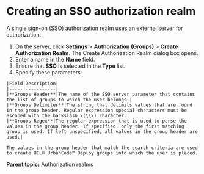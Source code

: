 # Creating an SSO authorization realm

A single sign-on \(SSO\) authorization realm uses an external server for authorization.

1.   On the server, click **Settings** \> **Authorization \(Groups\)** \> **Create Authorization Realm**. The Create Authorization Realm dialog box opens. 
2.   Enter a name in the **Name** field. 
3.   Ensure that **SSO** is selected in the **Type** list. 
4.   Specify these parameters: 

    |Field|Description|
    |-----|-----------|
    |**Groups Header**|The name of the SSO server parameter that contains the list of groups to which the user belongs.|
    |**Groups Delimiter**|The string that delimits values that are found in the group header. Regular expression special characters must be escaped with the backslash \(\\\) character.|
    |**Groups Regex**|The regular expression that is used to parse the values in the group header. If specified, only the first matching group is used. If left unspecified, all values in the group header are used.|

    The values in the group header that match the search criteria are used to create HCL® UrbanCode™ Deploy groups into which the user is placed.


**Parent topic:** [Authorization realms](../../com.udeploy.admin.doc/topics/security_config.md)

